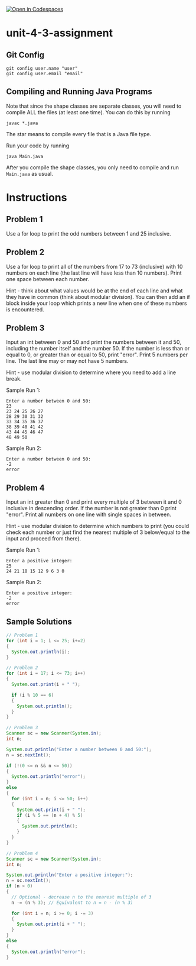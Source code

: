 [![Open in Codespaces](https://classroom.github.com/assets/launch-codespace-2972f46106e565e64193e422d61a12cf1da4916b45550586e14ef0a7c637dd04.svg)](https://classroom.github.com/open-in-codespaces?assignment_repo_id=21208233)
# unit-4-3-assignment

## Git Config
```
git config user.name "user"
git config user.email "email"
```

## Compiling and Running Java Programs
Note that since the shape classes are separate classes, you will need to compile ALL the files (at least one time).  You can do this by running
```
javac *.java
```
The star means to compile every file that is a Java file type.

Run your code by running
```
java Main.java
```

After you compile the shape classes, you only need to compile and run `Main.java` as usual.

# Instructions  

## Problem 1
Use a for loop to print the odd numbers between 1 and 25 inclusive.

## Problem 2
Use a for loop to print all of the numbers from 17 to 73 (inclusive) with 10 numbers on each line (the last line will have less than 10 numbers). Print one space between each number.

Hint - think about what values would be at the end of each line and what they have in common (think about modular division). You can then add an if block inside your loop which prints a new line when one of these numbers is encountered.

## Problem 3
Input an int between 0 and 50 and print the numbers between it and 50, including the number itself and the number 50. If the number is less than or equal to 0, or greater than or equal to 50, print "error". Print 5 numbers per line. The last line may or may not have 5 numbers.

Hint - use modular division to determine where you need to add a line break.

Sample Run 1:
```
Enter a number between 0 and 50:
23
23 24 25 26 27 
28 29 30 31 32 
33 34 35 36 37 
38 39 40 41 42 
43 44 45 46 47 
48 49 50
```
Sample Run 2:
```
Enter a number between 0 and 50:
-2
error
```

## Problem 4
Input an int greater than 0 and print every multiple of 3 between it and 0 inclusive in descending order. If the number is not greater than 0 print "error". Print all numbers on one line with single spaces in between.

Hint - use modular division to determine which numbers to print (you could check each number or just find the nearest multiple of 3 below/equal to the input and proceed from there).

Sample Run 1:
```
Enter a positive integer:
25
24 21 18 15 12 9 6 3 0 
```
Sample Run 2:
```
Enter a positive integer:
-2
error
```

## Sample Solutions
```java
// Problem 1
for (int i = 1; i <= 25; i+=2)
{
  System.out.println(i);
}

// Problem 2
for (int i = 17; i <= 73; i++)
{
  System.out.print(i + " ");

  if (i % 10 == 6)
  {
    System.out.println();
  }
}

// Problem 3
Scanner sc = new Scanner(System.in);
int n;

System.out.println("Enter a number between 0 and 50:");
n = sc.nextInt();

if (!(0 <= n && n <= 50))
{
  System.out.println("error");
}
else
{
  for (int i = n; i <= 50; i++)
  {
    System.out.print(i + " ");
    if (i % 5 == (n + 4) % 5)
    {
      System.out.println();
    }
  }
}

// Problem 4
Scanner sc = new Scanner(System.in);
int n;

System.out.println("Enter a positive integer:");
n = sc.nextInt();
if (n > 0)
{
  // Optional - decrease n to the nearest multiple of 3
  n -= (n % 3);	// Equivalent to n = n - (n % 3)

  for (int i = n; i >= 0; i -= 3)
  {
    System.out.print(i + " ");
  }
}
else
{
  System.out.println("error");
}
```

